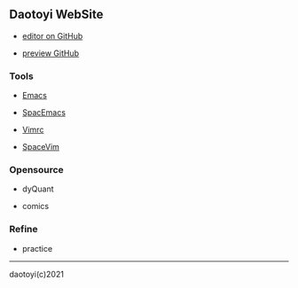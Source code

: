 ## Daotoyi WebSite

- [editor on GitHub](https://github.com/daotoyi/daotoyi.github.io/edit/main/index.md) 

- [preview GitHub](https://github.com/daotoyi/daotoyi.github.io)

### Tools

- [Emacs](https://gitee.com/daotoyi/emacs.d)

- [SpacEmacs](https://gitee.com/daotoyi/spacemacs.d)

- [Vimrc](https://gitee.com/daotoyi/vimrc)
	
- [SpaceVim](https://gitee.com/daotoyi/spacevim.d)

### Opensource

- dyQuant 

- comics

### Refine

- practice

---

daotoyi(c)2021

